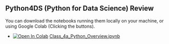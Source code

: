 ## Python4DS (Python for Data Science) Review
You can download the notebooks running them locally on your machine, or using Google Colab (Clicking the buttons).

- [![Open In Colab](https://colab.research.google.com/assets/colab-badge.svg)](https://colab.research.google.com/github/Mjrovai/UNIFEI-IESTI01-TinyML-2022.1/blob/main/00_Curse_Folder/1_Fundamentals/Class_04a/notebooks/Class_4a_Python_Overview.ipynb) [Class_4a_Python_Overview.ipynb](00_Curse_Folder/1_Fundamentals/Class_04a/notebooks/Class_4a_Python_Overview.ipynb)


